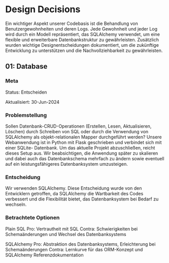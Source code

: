 # Design Decisions

Ein wichtiger Aspekt unserer Codebasis ist die Behandlung von Benutzergewohnheiten und deren Logs. Jede Gewohnheit und jeder Log wird durch ein Modell repräsentiert, das SQLAlchemy verwendet, um eine flexible und erweiterbare Datenbankstruktur zu gewährleisten. Zusätzlich wurden wichtige Designentscheidungen dokumentiert, um die zukünftige Entwicklung zu unterstützen und die Nachvollziehbarkeit zu gewährleisten.

## 01: Database

### Meta
Status: Entscheiden

Aktualisiert: 30-Jun-2024

### Problemstellung
Sollen Datenbank-CRUD-Operationen (Erstellen, Lesen, Aktualisieren, Löschen) durch Schreiben von        SQL oder durch die Verwendung von SQLAlchemy als objekt-relationalen Mapper durchgeführt werden?        Unsere Webanwendung ist in Python mit Flask geschrieben und verbindet sich mit einer SQLite-            Datenbank. Um das aktuelle Projekt abzuschließen, reicht dieses Setup aus. Wir beabsichtigen, die       Anwendung später zu skalieren und dabei auch das Datenbankschema mehrfach zu ändern sowie eventuell     auf ein leistungsfähigeres Datenbanksystem umzusteigen.

### Entscheidung
Wir verwenden SQLAlchemy. Diese Entscheidung wurde von den Entwicklern getroffen, da SQLAlchemy die     Wartbarkeit des Codes verbessert und die Flexibilität bietet, das Datenbanksystem bei Bedarf zu         wechseln.

### Betrachtete Optionen
Plain SQL
Pro: Vertrautheit mit SQL
Contra: Schwierigkeiten bei Schemaänderungen und Wechsel des Datenbanksystems
    
SQLAlchemy
Pro: Abstraktion des Datenbanksystems, Erleichterung bei Schemaänderungen
Contra: Lernkurve für das ORM-Konzept und SQLAlchemy Referenzdokumentation
